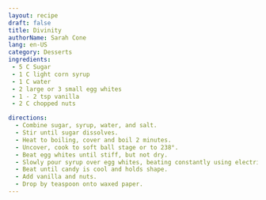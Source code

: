 ```yaml
---
layout: recipe
draft: false
title: Divinity
authorName: Sarah Cone
lang: en-US
category: Desserts
ingredients:
 - 5 C Sugar
 - 1 C light corn syrup
 - 1 C water
 - 2 large or 3 small egg whites
 - 1 - 2 tsp vanilla
 - 2 C chopped nuts

directions:
  - Combine sugar, syrup, water, and salt.
  - Stir until sugar dissolves.
  - Heat to boiling, cover and boil 2 minutes.
  - Uncover, cook to soft ball stage or to 238°.
  - Beat egg whites until stiff, but not dry.
  - Slowly pour syrup over egg whites, beating constantly using electric mixer.
  - Beat until candy is cool and holds shape.
  - Add vanilla and nuts.
  - Drop by teaspoon onto waxed paper.
---
```

